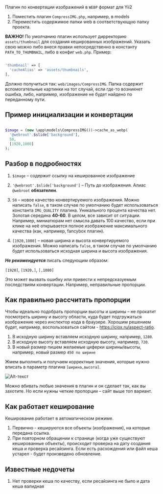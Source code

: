 Плагин по конвертации изображений в `WEBP` формат для Yii2

1) Поместить плагин `CompressIMG.php`, например, в models 
2) Переместить содержимое папки web в соответствующую папку проекта. 

__ВАЖНО!__
По умолчанию плагин использует дирректорию `assets/thumbnail` для создания кешированных изображений. Указать свою можно либо внеся правки непосредственно в константу `PATH_TO_THUMBNAIL`, либо в конфиг `web.php`. Пример:
```php

'thumbnail' => [
  'cacheAlias' => 'assets/thumbnails',
],

```

Должно получиться так: `web/images/CompressIMG`. 
Папка содержит вспомогательные картинки на тот случай, если где-то возникнет ошибка, либо, например, изображение не будет найдено по переданному пути. 


## Пример инициализации и конвертации 

```php

$image = (new \app\models\CompressIMG())->cache_as_webp(
  '@webroot'.$slide['background'], 
  50, 
  [1920,1080] 
); 

```

## Разбор в подробностях
1) `$image` – содержит ссылку на кешированное изображение 
2) `'@webroot'.$slide['background']` – Путь до изображения. Алиас `@webroot` __обязателен__. 
3) `50` – новое качество конвертируемого изображения. Можно написать `false`, в таком случае по умолчанию будет использоваться константа `IMG_QUALITY` плагина. Уникального процента качества нет. Золотая середина __40-60__. В целом, все зависит от ситуации. 
Например, миниатюрам нет смысла давать 100 качество, если при клике на неё открывается полное изображение максимального качества (как, например, fancybox плагин).  

4) `[1920,1080]` – новая ширина и высота конвертируемого изображения. 
Можно написать `false`, в таком случае по умолчанию будет использоваться исходная ширина и высота изображения. 

___Не рекомендуется___ писать следующим образом:

`[1920]`, `[1920,]`, `[,1080]` 

Это может вызвать ошибку или привести к непредсказуемым последствиям конвертации. Например, неправильные пропорции. 

## Как правильно рассчитать пропорции

Чтобы идеально подобрать пропорции высоты и ширины – не прокатит посмотреть ширину и высоту области, куда будет подгружаться изображение через инспектор кода в браузере. Хорошим решением будет, например, воспользоваться сайтом - https://ciox.ru/aspect-ratio.

1) В исходную ширину вставляем исходную ширину, например, `1280`. 
2) В исходную высоту вставляем исходную высоту, например, `720`. 
3) В новый размер пишем желаемые циферки ширины/высоты, например, новый размер `450 по ширине` 

Жмем выполнить и получаем корректные значения, которые нужно вписать в параметр плагина `[ширина,высота]`. 

![Alt-текст](https://i.ibb.co/T2LqJDw/Opera-2022-05-06-154706-onedrive-live-com.png "Пример")

Можно вбивать любые значения в плагин и он сделает так, как вы захотите. Но если нужны четкие пропорции – сайт выше топ вариант. 

## Как работает кеширование 

Кеширование работает в автоматическом режиме.  
1) Первично - кешируются все объекты (изображения), на которые передана ссылка. 
2) При повторном обращении к странице (когда уже существуют кешированные объекты), происходит проверка на дату создания кеша и проверка ресайзинга. Если есть расхождения или файл кеша устарел - будет произведено обновление. 

 
## Известные недочеты
1) Нет проверки кеша по качеству, если ресайзинга не было и дата кеша валидная
